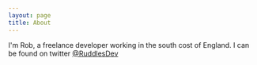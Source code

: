 ```yaml
---
layout: page
title: About
---
```


I'm Rob, a freelance developer working in the south cost of England. I can be found on twitter [@RuddlesDev](https://twitter.com/RuddlesDev/)
